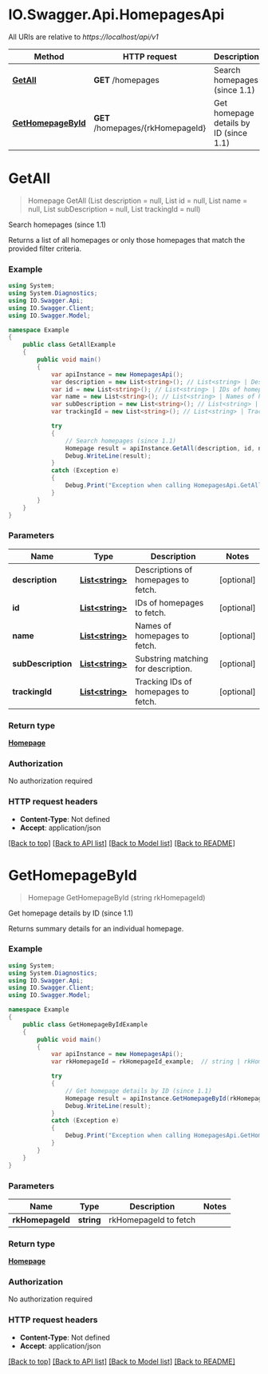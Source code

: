 # IO.Swagger.Api.HomepagesApi

All URIs are relative to *https://localhost/api/v1*

Method | HTTP request | Description
------------- | ------------- | -------------
[**GetAll**](HomepagesApi.md#getall) | **GET** /homepages | Search homepages (since 1.1)
[**GetHomepageById**](HomepagesApi.md#gethomepagebyid) | **GET** /homepages/{rkHomepageId} | Get homepage details by ID (since 1.1)


<a name="getall"></a>
# **GetAll**
> Homepage GetAll (List<string> description = null, List<string> id = null, List<string> name = null, List<string> subDescription = null, List<string> trackingId = null)

Search homepages (since 1.1)

Returns a list of all homepages or only those homepages that match the provided filter criteria.

### Example
```csharp
using System;
using System.Diagnostics;
using IO.Swagger.Api;
using IO.Swagger.Client;
using IO.Swagger.Model;

namespace Example
{
    public class GetAllExample
    {
        public void main()
        {
            var apiInstance = new HomepagesApi();
            var description = new List<string>(); // List<string> | Descriptions of homepages to fetch. (optional) 
            var id = new List<string>(); // List<string> | IDs of homepages to fetch. (optional) 
            var name = new List<string>(); // List<string> | Names of homepages to fetch. (optional) 
            var subDescription = new List<string>(); // List<string> | Substring matching for description. (optional) 
            var trackingId = new List<string>(); // List<string> | Tracking IDs of homepages to fetch. (optional) 

            try
            {
                // Search homepages (since 1.1)
                Homepage result = apiInstance.GetAll(description, id, name, subDescription, trackingId);
                Debug.WriteLine(result);
            }
            catch (Exception e)
            {
                Debug.Print("Exception when calling HomepagesApi.GetAll: " + e.Message );
            }
        }
    }
}
```

### Parameters

Name | Type | Description  | Notes
------------- | ------------- | ------------- | -------------
 **description** | [**List&lt;string&gt;**](string.md)| Descriptions of homepages to fetch. | [optional] 
 **id** | [**List&lt;string&gt;**](string.md)| IDs of homepages to fetch. | [optional] 
 **name** | [**List&lt;string&gt;**](string.md)| Names of homepages to fetch. | [optional] 
 **subDescription** | [**List&lt;string&gt;**](string.md)| Substring matching for description. | [optional] 
 **trackingId** | [**List&lt;string&gt;**](string.md)| Tracking IDs of homepages to fetch. | [optional] 

### Return type

[**Homepage**](Homepage.md)

### Authorization

No authorization required

### HTTP request headers

 - **Content-Type**: Not defined
 - **Accept**: application/json

[[Back to top]](#) [[Back to API list]](../README.md#documentation-for-api-endpoints) [[Back to Model list]](../README.md#documentation-for-models) [[Back to README]](../README.md)

<a name="gethomepagebyid"></a>
# **GetHomepageById**
> Homepage GetHomepageById (string rkHomepageId)

Get homepage details by ID (since 1.1)

Returns summary details for an individual homepage.

### Example
```csharp
using System;
using System.Diagnostics;
using IO.Swagger.Api;
using IO.Swagger.Client;
using IO.Swagger.Model;

namespace Example
{
    public class GetHomepageByIdExample
    {
        public void main()
        {
            var apiInstance = new HomepagesApi();
            var rkHomepageId = rkHomepageId_example;  // string | rkHomepageId to fetch

            try
            {
                // Get homepage details by ID (since 1.1)
                Homepage result = apiInstance.GetHomepageById(rkHomepageId);
                Debug.WriteLine(result);
            }
            catch (Exception e)
            {
                Debug.Print("Exception when calling HomepagesApi.GetHomepageById: " + e.Message );
            }
        }
    }
}
```

### Parameters

Name | Type | Description  | Notes
------------- | ------------- | ------------- | -------------
 **rkHomepageId** | **string**| rkHomepageId to fetch | 

### Return type

[**Homepage**](Homepage.md)

### Authorization

No authorization required

### HTTP request headers

 - **Content-Type**: Not defined
 - **Accept**: application/json

[[Back to top]](#) [[Back to API list]](../README.md#documentation-for-api-endpoints) [[Back to Model list]](../README.md#documentation-for-models) [[Back to README]](../README.md)

